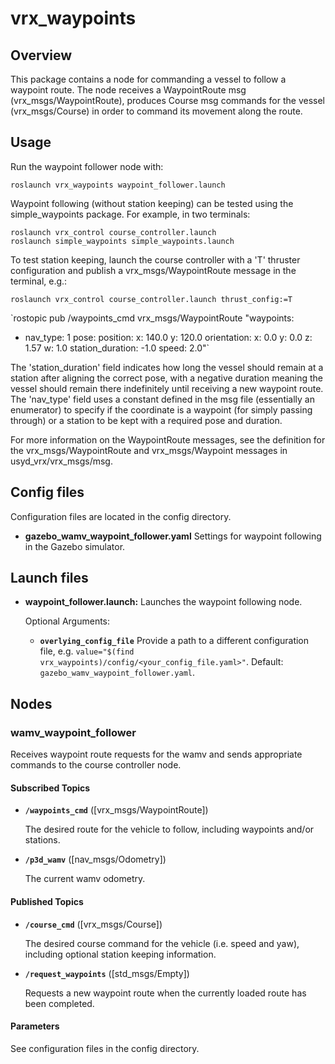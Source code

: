 # vrx_waypoints

## Overview

This package contains a node for commanding a vessel to follow a waypoint route. The
node receives a WaypointRoute msg (vrx_msgs/WaypointRoute), produces Course msg commands
for the vessel (vrx_msgs/Course) in order to command its movement along the route.

## Usage

Run the waypoint follower node with:

	roslaunch vrx_waypoints waypoint_follower.launch

Waypoint following (without station keeping) can be tested using the simple_waypoints package. For example, in two terminals:

	roslaunch vrx_control course_controller.launch
	roslaunch simple_waypoints simple_waypoints.launch

To test station keeping, launch the course controller with a 'T' thruster configuration and publish a vrx_msgs/WaypointRoute message in the terminal, e.g.:

	roslaunch vrx_control course_controller.launch thrust_config:=T

`rostopic pub /waypoints_cmd vrx_msgs/WaypointRoute "waypoints:
- nav_type: 1
  pose:
    position:
      x: 140.0
      y: 120.0
    orientation:
			x: 0.0
			y: 0.0
      z: 1.57
      w: 1.0
  station_duration: -1.0
speed: 2.0"`

The 'station_duration' field indicates how long the vessel should remain at a station after aligning the correct pose, with a negative duration meaning the vessel should remain there indefinitely until receiving a new waypoint route. The 'nav_type' field uses a constant defined in the msg file (essentially an enumerator) to specify if the coordinate is a waypoint (for simply passing through) or a station to be kept with a required pose and duration. 

For more information on the WaypointRoute messages, see the definition for the vrx_msgs/WaypointRoute and vrx_msgs/Waypoint messages in usyd_vrx/vrx_msgs/msg. 

## Config files

Configuration files are located in the config directory.

* **gazebo_wamv_waypoint_follower.yaml** Settings for waypoint following in the Gazebo simulator.

## Launch files

* **waypoint_follower.launch:** Launches the waypoint following node.

     Optional Arguments:

     - **`overlying_config_file`** Provide a path to a different configuration file, e.g. `value="$(find vrx_waypoints)/config/<your_config_file.yaml>"`. Default: `gazebo_wamv_waypoint_follower.yaml`.

## Nodes

### wamv_waypoint_follower

Receives waypoint route requests for the wamv and sends appropriate commands to the course controller node.

#### Subscribed Topics

* **`/waypoints_cmd`** ([vrx_msgs/WaypointRoute])

	The desired route for the vehicle to follow, including waypoints and/or stations.

* **`/p3d_wamv`** ([nav_msgs/Odometry])

	The current wamv odometry.

#### Published Topics

* **`/course_cmd`** ([vrx_msgs/Course])

	The desired course command for the vehicle (i.e. speed and yaw), including optional station keeping information.

* **`/request_waypoints`** ([std_msgs/Empty])

	Requests a new waypoint route when the currently loaded route has been completed.

#### Parameters

See configuration files in the config directory.
